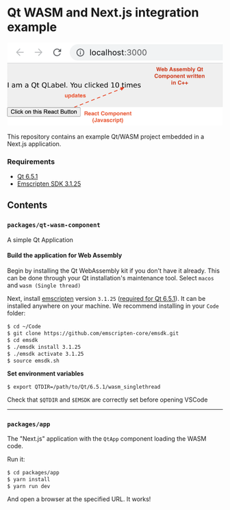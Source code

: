 Qt WASM and Next.js integration example
=======================================

![Application Demo](./docs/qt-and-react.png)

This repository contains an example Qt/WASM project embedded in a Next.js application.

### Requirements

* [Qt 6.5.1](https://www.qt.io/)
* [Emscripten SDK 3.1.25](https://emscripten.org/docs/getting_started/downloads.html)

Contents
--------

###  `packages/qt-wasm-component`

A simple Qt Application


#### Build the application for Web Assembly

Begin by installing the Qt WebAssembly kit if you don't have it already. This can be done through your Qt installation's maintenance tool. Select `macos` and `wasm (Single thread)`

Next, install [emscripten](https://emscripten.org) version `3.1.25` ([required for Qt 6.5.1](https://doc.qt.io/qt-6/wasm.html)). It can be installed anywhere on your machine. We recommend installing in your `Code` folder:

    $ cd ~/Code
    $ git clone https://github.com/emscripten-core/emsdk.git
    $ cd emsdk
    $ ./emsdk install 3.1.25
    $ ./emsdk activate 3.1.25
    $ source emsdk.sh

**Set environment variables**

    $ export QTDIR=/path/to/Qt/6.5.1/wasm_singlethread

Check that `$QTDIR` and `$EMSDK` are correctly set before opening VSCode

---

### `packages/app`

The "Next.js" application with the `QtApp` component loading the WASM code.


Run it:

    $ cd packages/app
    $ yarn install
    $ yarn run dev

And open a browser at the specified URL. It works!

